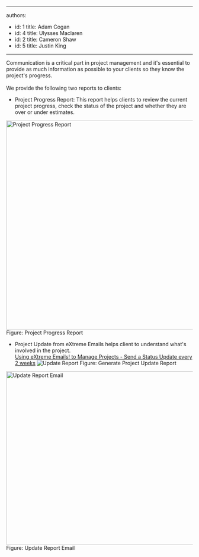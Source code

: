 

---
authors:
  - id: 1
    title: Adam Cogan
  - id: 4
    title: Ulysses Maclaren
  - id: 2
    title: Cameron Shaw
  - id: 5
    title: Justin King
---




<span class='intro'> Communication is a critical part in project management and it's essential to provide as much information as possible&#160;to your clients so they know the project's progress.<br>
<br>
We provide the following two reports to clients&#58; 
 </span>


  <ul>
    <li>Project Progress Report&#58; This report helps clients to review the current project progress, check the status of the project and&#160;whether they are over or under estimates. </li>
</ul>
<img width="620" height="563" style="border-bottom&#58;0px solid;border-left&#58;0px solid;width&#58;597px;height&#58;563px;border-top&#58;0px solid;border-right&#58;0px solid;" class="ms-rteCustom-ImageArea" border="0" alt="Project Progress Report" src="/Standards/Management/RulesToHappyClients/PublishingImages/ProgressRpt.gif" /> <span class="ms-rteCustom-FigureNormal">Figure&#58; Project Progress Report </span>
<ul>
    <li>Project Update from eXtreme Emails helps client to understand what's involved in the project.<br>
    <a href="http&#58;//www.ssw.com.au/SSW/eXtremeEmails/ManageProjects.aspx#StatusUpdate">Using eXtreme Emails! to Manage Projects - Send a Status Update every 2 weeks</a> <img style="border-bottom&#58;0px solid;border-left&#58;0px solid;border-top&#58;0px solid;border-right&#58;0px solid;" class="ms-rteCustom-ImageArea" border="0" alt="Update Report" src="/Standards/Management/RulesToHappyClients/PublishingImages/UpdateRpt.gif" /> <span class="ms-rteCustom-FigureNormal">Figure&#58; Generate Project Update Report </span></li>
</ul>
<img style="border-bottom&#58;0px solid;border-left&#58;0px solid;width&#58;620px;height&#58;467px;border-top&#58;0px solid;border-right&#58;0px solid;" class="ms-rteCustom-ImageArea" border="0" alt="Update Report Email" src="/Standards/Management/RulesToHappyClients/PublishingImages/UpdateRptMail.gif" /> <span class="ms-rteCustom-FigureNormal">Figure&#58; Update Report Email</span> 



